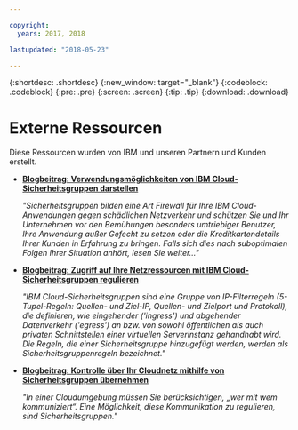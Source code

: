 ```yaml
---

copyright:
  years: 2017, 2018

lastupdated: "2018-05-23"

---
```


{:shortdesc: .shortdesc}
{:new_window: target="_blank"}
{:codeblock: .codeblock}
{:pre: .pre}
{:screen: .screen}
{:tip: .tip}
{:download: .download}

# Externe Ressourcen

Diese Ressourcen wurden von IBM und unseren Partnern und Kunden erstellt. 

* [**Blogbeitrag: Verwendungsmöglichkeiten von IBM Cloud-Sicherheitsgruppen darstellen**](https://admin.blogs.prd.ibm.event.ibm.com/blogs/bluemix/2018/05/illustrating-uses-ibm-cloud-security-groups/)

    *"Sicherheitsgruppen bilden eine Art Firewall für Ihre IBM Cloud-Anwendungen gegen schädlichen Netzverkehr und schützen Sie und Ihr Unternehmen vor den Bemühungen besonders umtriebiger Benutzer, Ihre Anwendung außer Gefecht zu setzen oder die Kreditkartendetails Ihrer Kunden in Erfahrung zu bringen. Falls sich dies nach suboptimalen Folgen Ihrer Situation anhört, lesen Sie weiter…"*
    
* [**Blogbeitrag: Zugriff auf Ihre Netzressourcen mit IBM Cloud-Sicherheitsgruppen regulieren**](https://admin.blogs.prd.ibm.event.ibm.com/blogs/bluemix/2017/09/network-security-groups/)

    *"IBM Cloud-Sicherheitsgruppen sind eine Gruppe von IP-Filterregeln (5-Tupel-Regeln: Quellen- und Ziel-IP, Quellen- und Zielport und Protokoll), die definieren, wie eingehender ('ingress') und abgehender Datenverkehr ('egress') an bzw. von sowohl öffentlichen als auch privaten Schnittstellen einer virtuellen Serverinstanz gehandhabt wird. Die Regeln, die einer Sicherheitsgruppe hinzugefügt werden, werden als Sicherheitsgruppenregeln bezeichnet."*


* [**Blogbeitrag: Kontrolle über Ihr Cloudnetz mithilfe von Sicherheitsgruppen übernehmen**](https://www.ibm.com/blogs/bluemix/2017/11/security-groups/)

    *"In einer Cloudumgebung müssen Sie berücksichtigen, „wer mit wem kommuniziert“. Eine Möglichkeit, diese Kommunikation zu regulieren, sind Sicherheitsgruppen."*
